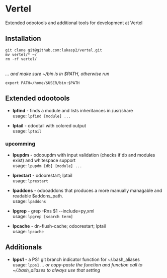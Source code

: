 # Vertel
Extended odootools and additional tools for development at Vertel

## Installation
```
git clone git@github.com:lukasp2/vertel.git
mv vertel/* ~/
rm -rf vertel/
```
\
*... and make sure ~/bin is in $PATH, otherwise run*
```
export PATH=/home/$USER/bin:$PATH
```

## Extended odootools
* **lpfind** - finds a module and lists inheritances in /usr/share \
usage: `lpfind [module] ...`

* **lptail** - odootail with colored output \
usage: `lptail`

### upcomming
* **lpupdm** - odooupdm with input validation (checks if db and modules exist) and whitespace support \
usage: `lpupdm [db] [module] ...`

* **lprestart** - odoorestart; lptail \
usage: `lprestart`

* **lpaddons** - odooaddons that produces a more manually managable and readable $addons_path. \
usage: `lpaddons`

* **lpgrep** - grep -Rns $1 --include=py,xml \
usage: `lpgrep [search term]`

* **lpcache** - dn-flush-cache; odoorestart; lptail \
usage: `lpcache`

## Additionals
* **lpps1** - a PS1 git branch indicator function for ~/.bash_aliases \
usage: `lpps1`   *... or copy-paste the function and function call to ~/.bash_aliases to always use that setting*

